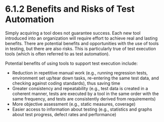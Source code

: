 # 6.1.2 Benefits and Risks of Test Automation

Simply acquiring a tool does not guarantee success. Each new tool introduced into an organization will require effort to achieve real and lasting benefits. There are potential benefits and opportunities with the use of tools in testing, but there are also risks. This is particularly true of test execution tools \(which is often referred to as test automation\).

Potential benefits of using tools to support test execution include: 

* Reduction in repetitive manual work \(e.g., running regression tests, environment set up/tear down tasks, re-entering the same test data, and checking against coding standards\), thus saving time 
* Greater consistency and repeatability \(e.g., test data is created in a coherent manner, tests are executed by a tool in the same order with the same frequency, and tests are consistently derived from requirements\) 
* More objective assessment \(e.g., static measures, coverage\) 
* Easier access to information about testing \(e.g., statistics and graphs about test progress, defect rates and performance\)



